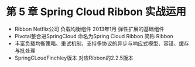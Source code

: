 # 第 5 章 Spring Cloud Ribbon 实战运用

- Ribbon Netflix公司 负载均衡组件 2013年1月 弹性扩展的基础组件
- Pivotal整合进SpringCloud 命名为Spring Cloud Ribbon 简称 Ribbon
- 丰富负载均衡策略、重试机制、支持多协议的异步与响应式模型、容错、缓存与批处理
- SpringCLoudFinchley版本 对应Ribbon的2.2.5版本
